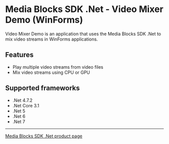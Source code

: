 # Media Blocks SDK .Net - Video Mixer Demo (WinForms)

Video Mixer Demo is an application that uses the Media Blocks SDK .Net to mix video streams in WinForms applications.

## Features

- Play multiple video streams from video files
- Mix video streams using CPU or GPU

## Supported frameworks

- .Net 4.7.2
- .Net Core 3.1
- .Net 5
- .Net 6
- .Net 7

---

[Media Blocks SDK .Net product page](https://www.visioforge.com/media-blocks-sdk)
